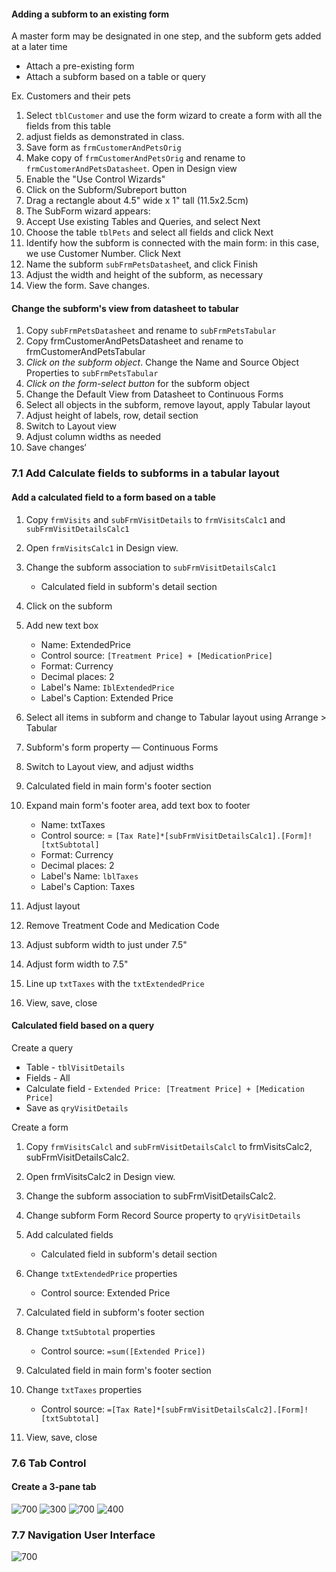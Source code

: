 #### Adding a subform to an existing form
A master form may be designated in one step, and the subform gets added at a later time
- Attach a pre-existing form
- Attach a subform based on a table or query

Ex. Customers and their pets
1. Select `tblCustomer` and use the form wizard to create a form with all the fields from this table
2. adjust fields as demonstrated in class.
3. Save form as `frmCustomerAndPetsOrig`
4. Make copy of `frmCustomerAndPetsOrig` and rename to `frmCustomerAndPetsDatasheet`. Open in Design view
5. Enable the "Use Control Wizards"
6. Click on the Subform/Subreport button
7. Drag a rectangle about 4.5" wide x 1" tall (11.5x2.5cm)
8. The SubForm wizard appears:
9. Accept Use existing Tables and Queries, and select Next
10. Choose the table `tblPets` and select all fields and click Next
11. Identify how the subform is connected with the main form: in this case, we use Customer Number. Click Next
12. Name the subform `subFrmPetsDatashee`t, and click Finish
13. Adjust the width and height of the subform, as necessary
14. View the form. Save changes.
#### Change the subform's view from datasheet to tabular
1. Copy `subFrmPetsDatasheet` and rename to `subFrmPetsTabular`
2. Copy frmCustomerAndPetsDatasheet and rename to frmCustomerAndPetsTabular
3. *Click on the subform object*. Change the Name and Source Object Properties to `subFrmPetsTabular`
4. *Click on the form-select button* for the subform object
5. Change the Default View from Datasheet to Continuous Forms
6. Select all objects in the subform, remove layout, apply Tabular layout
7. Adjust height of labels, row, detail section
8. Switch to Layout view
9. Adjust column widths as needed
10. Save changes‘
### 7.1 Add Calculate fields to subforms in a tabular layout
#### Add a calculated field to a form based on a table
1. Copy `frmVisits` and `subFrmVisitDetails` to `frmVisitsCalc1` and `subFrmVisitDetailsCalc1`
2. Open `frmVisitsCalc1` in Design view. 
3. Change the subform association to `subFrmVisitDetailsCalc1`
	- Calculated field in subform's detail section

4. Click on the subform
5. Add new text box
	- Name: ExtendedPrice 
	- Control source: `[Treatment Price] + [MedicationPrice]` 
	- Format: Currency 
	- Decimal places: 2 
	- Label's Name: `IblExtendedPrice `
	- Label's Caption: Extended Price

1. Select all items in subform and change to Tabular layout using Arrange > Tabular
2. Subform's form property — Continuous Forms
3. Switch to Layout view, and adjust widths
4. Calculated field in main form's footer section
5. Expand main form's footer area, add text box to footer
	- Name: txtTaxes
	- Control source: = `[Tax Rate]*[subFrmVisitDetailsCalc1].[Form]![txtSubtotal]` 
	- Format: Currency
	- Decimal places: 2 
	- Label's Name: `lblTaxes `
	- Label's Caption: Taxes

6. Adjust layout 
7. Remove Treatment Code and Medication Code 
8. Adjust subform width to just under 7.5" 
9. Adjust form width to 7.5" 
10. Line up `txtTaxes` with the `txtExtendedPrice`
11. View, save, close
#### Calculated field based on a query
Create a query
- Table - `tblVisitDetails`
- Fields - All
- Calculate field - `Extended Price: [Treatment Price] + [Medication Price]`
- Save as `qryVisitDetails`

Create a form
1. Copy `frmVisitsCalcl` and `subFrmVisitDetailsCalcl` to frmVisitsCalc2, subFrmVisitDetailsCalc2.
2. Open frmVisitsCalc2 in Design view.
3. Change the subform association to subFrmVisitDetailsCalc2.
4. Change subform Form Record Source property to `qryVisitDetails` 
5. Add calculated fields
	- Calculated field in subform's detail section

6. Change `txtExtendedPrice` properties 
	- Control source: Extended Price

 7. Calculated field in subform's footer section 
 8. Change `txtSubtotal` properties 
	- Control source: `=sum([Extended Price])` 

 9. Calculated field in main form's footer section
 10. Change `txtTaxes` properties
	 - Control source: `=[Tax Rate]*[subFrmVisitDetailsCalc2].[Form]![txtSubtotal]`

 11. View, save, close
### 7.6 Tab Control
#### Create a 3-pane tab
![700](Pasted%20image%2020240229092824.png)
![300](Pasted%20image%2020240229092834.png)
![700](Pasted%20image%2020240229092937.png)
![400](Pasted%20image%2020240229093300.png)
### 7.7 Navigation User Interface
![700](Pasted%20image%2020240229095248.png)
